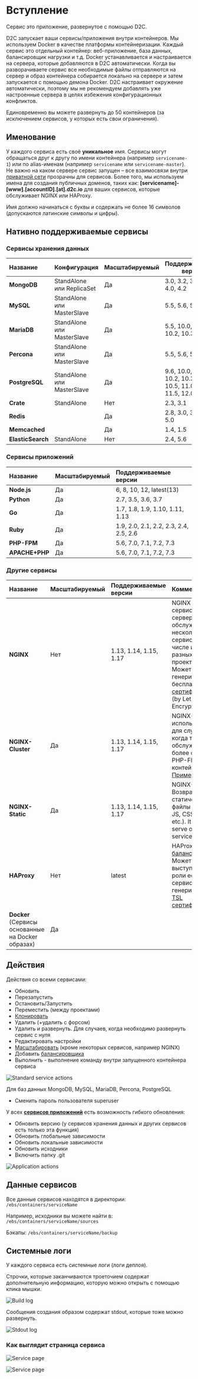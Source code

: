 # Вступление

Сервис это приложение, развернутое с помощью D2C.

D2C запускает ваши сервисы/приложения внутри контейнеров. Мы используем Docker в качестве платформы контейнеризации. Каждый сервис это отдельный контейнер: веб-приложение, база данных, балансировщик нагрузки и т.д. Docker устанавливается и настраивается на сервера, которые добавляются в D2C автоматически. Когда вы разворачиваете сервис все необходимые файлы отправляются на сервер и образ контейнера собирается локально на сервере и затем запускается с помощью демона Docker. D2C настраивает окружение автоматически, поэтому мы не рекомендуем добавлять уже настроенные сервера в целях избежения конфигурационных конфликтов.

Единовременно вы можете развернуть до 50 контейнеров (за исключением сервисов, у которых есть свои ограничения).

## Именование

У каждого сервиса есть своё **уникальное** имя. Сервисы могут обращаться друг к другу по имени контейнера (например `servicename-1`) или по alias-именам (например `servicename` или `servicename-master`). Не важно на каком сервере сервис запущен – все взаимосвязи внутри [приватной сети](/platform/private-network/) прозрачны для сервисов. Более того, мы используем имена для создания публичных доменов, таких как: **[servicename]-[www].[accountID].[at].d2c.io** для ваших сервисов, которые обслуживает NGINX или HAProxy.

Имя должно начинаться с буквы и содержать не более 16 символов (допускаются латинские символы и цифры).

## Нативно поддерживаемые сервисы

### Сервисы хранения данных

Название          | Конфигурация               | Масштабируемый | Поддерживаемые версии
:---------------- | :------------------------- | :------------- | ---------------------------
**MongoDB**       | StandAlone или ReplicaSet  | Да             | 3.0, 3.2, 3.4, 3.6, 4.0, 4.2
**MySQL**         | StandAlone или MasterSlave | Да             | 5.5, 5.6, 5.7, 8.0
**MariaDB**       | StandAlone или MasterSlave | Да             | 5.5, 10.0, 10.1, 10.2, 10.3, 10.4
**Percona**       | StandAlone или MasterSlave | Да             | 5.5, 5.6, 5.7
**PostgreSQL**    | StandAlone или MasterSlave | Да             | 9.6, 10.0, 10.1, 10.2, 10.3, 10,4, 10.5, 11.0, 11.1, 11.5, 12.0
**Crate**         | StandAlone                 | Нет            | 2.3, 3.1
**Redis**         |                            | Да             | 2.8, 3.0, 3.2, 4.0, 5.0
**Memcached**     |                            | Да             | 1.4, 1.5
**ElasticSearch** | StandAlone                 | Нет            | 2.4, 5.6

### Сервисы приложений

Название       | Масштабируемый | Поддерживаемые версии
:------------- | :------------- | :--------------------------------
**Node.js**    | Да             | 6, 8, 10, 12, latest(13)
**Python**     | Да             | 2.7, 3.5, 3.6, 3.7
**Go**         | Да             | 1.7, 1.8, 1.9, 1.10, 1.11, 1.13
**Ruby**       | Да             | 1.9, 2.0, 2.1, 2.2, 2.3, 2.4, 2.5, 2.6
**PHP-FPM**    | Да             | 5.6, 7.0, 7.1, 7.2, 7.3
**APACHE+PHP** | Да             | 5.6, 7.0, 7.1, 7.2, 7.3

### Другие сервисы

Название                                     | Масштабируемый | Поддерживаемые версии  | Комментарий
:------------------------------------------- | :------------- | :--------------------- | :-----------------------------------------------------------------------------------------------------------------------------------------------------
**NGINX**                                    | Нет            | 1.13, 1.14, 1.15, 1.17 | NGINX это edge сервис (веб-сервер), может обслуживать несколько сервисов, в том числе из разных проектов. Может генерировать бесплатные [TSL сертификаты](/platform/domains-and-certificates/) (by Let's Encrypt).
**NGINX-Cluster**                            | Да             | 1.13, 1.14, 1.15, 1.17 | NGINX-Cluster используется для случаев, когда требуется обслуживать более одного PHP-FPM контейнера. [Пример](https://263301.selcdn.ru/d2c-content/2017/10/2017-10-25_03h56_09.png).
**NGINX-Static**                             | Да             | 1.13, 1.14, 1.15, 1.17 | NGINX-Static Возвращает статические файлы (HTML, JS, CSS, images, etc.). It cannot serve other services.
**HAProxy**                                  | Нет            | latest                       | HAProxy - [балансировщик](/platform/balancing/). Может выступать в роли edge сервиса и генерировать [TSL сертификаты](/platform/domains-and-certificates/)
**Docker** (Сервисы основанные на Docker образах) | Да

## Действия

Действия со всеми сервисами:

- Обновить
- Перезапустить
- Остановить/Запустить
- Переместить (между проектами)
- [Клонировать](/platform/cloning-apps/)
- Удалить (+удалить с форсом)
- Удалить и развернуть. Для случаев, когда необходимо развернуть сервис с нуля
- Редактировать настройки
- [Масштабировать](/platform/scaling/) (кроме некоторых сервисов, например NGINX)
- Добавить [балансировщика](/platform/balancing/)
- Выполнить - выполнение команду внутри запущенного контейнера сервиса

![Standard service actions](../img/standart_actions.png)

Для баз данных MongoDB, MySQL, MariaDB, Percona, PostgreSQL

- Сменить пароль пользователя superuser

У всех [**сервисов приложений**](/getting-started/services/#_5) есть возможность гибкого обновления:

- Обновить версию (у сервисов хранения данных и других сервисов есть только эта функция)
- Обновить глобальные зависимости
- Обновить локальные зависимости
- Обновить исходники
- Включить папку .git

![Application actions](../img/app_actions.png)

## Данные сервисов

Все данные сервисов находятся в директории: `/ebs/containers/serviceName`

Например, исходники вы можете найти в: `/ebs/containers/serviceName/sources`

Бэкапы: `/ebs/containers/serviceName/backup`

## Системные логи

У каждого сервиса есть системные логи (логи деплоя).

Строчки, которые заканчиваются троеточием содержат дополнительную информацию, которую можно открыть с помощью клика мышки.

![Build log](../img/build_log.png)

Сообщения создания образом содержат stdout, которые тоже можно развернуть.

![Stdout log](../img/stdout.png)

### Как выглядит страница сервиса

![Service page](../img/servicepage.jpg)

![Service page](../img/servicepage2.jpg)
